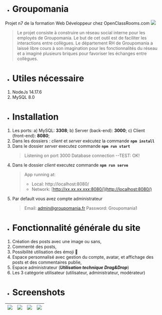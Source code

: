* # Groupomania
Projet n7 de la formation Web Développeur chez OpenClassRooms.com
![](https://i.imgur.com/gvrr5gd.png)
> Le projet consiste à construire un réseau social interne pour les employés de Groupomania. Le but de cet outil est de faciliter les interactions entre collègues. Le département RH de Groupomania a laissé libre cours à son imagination pour les fonctionnalités du réseau et a imaginé plusieurs briques pour favoriser les échanges entre collègues.

* # Utiles nécessaire
1. NodeJs 14.17.6 
1. MySQL 8.0

* # Installation
1. Les ports:
    a) MySQL: **3308**;
    b) Server (back-end): **3000**;
    c) Client (front-end): **8080**;
1. Dans les dossiers : *client* et *server* exécutez la commande **`npm install`**
1. Dans le dossier *server* executez commande **`npm run start`**
    > Listening on port 3000
    > Database connection --TEST: OK!
1. Dans le dossier *client* executez commande **`npm run serve`**
    >    App running at:
    >   - Local:   http://localhost:8080/ 
    >   - Network: [http://xx.xx.xx.xxx:8080/](http://localhost:8080/)
1. Par default vous avez compte administrateur
    > Email: [admin@groupomania.fr](https://www.linkedin.com/in/dmitri-chine/)
    > Password: Groupomania1

* # Fonctionnalité générale du site
1. Création des posts avec une image ou sans,
1. Commenté des posts,
1. Possibilité utilisation des émoji &#128578;
1. Espace personnalisé avec gestion du compte, avatar, et affichage des posts et des commentaires publie,
1. Espace administrateur (***Utilisation technique Drag&Drop***)
1. Les 3 catégorie utilisateur (utilisateur, administrateur, modérateur)

* # Screenshots
| [![](https://i.imgur.com/MOXOipg.png)](https://i.imgur.com/MOXOipg.png) | [![](https://i.imgur.com/mGjqMGQ.png)](https://i.imgur.com/mGjqMGQ.png) | [![](https://i.imgur.com/fc3aFPW.png)](https://i.imgur.com/fc3aFPW.png) | [![](https://i.imgur.com/6D611ru.png)](https://i.imgur.com/6D611ru.png) |
| ----------------------------------------------------------------------- | ------------------------------------ | ------------------------------------ | ------------------------------------ |